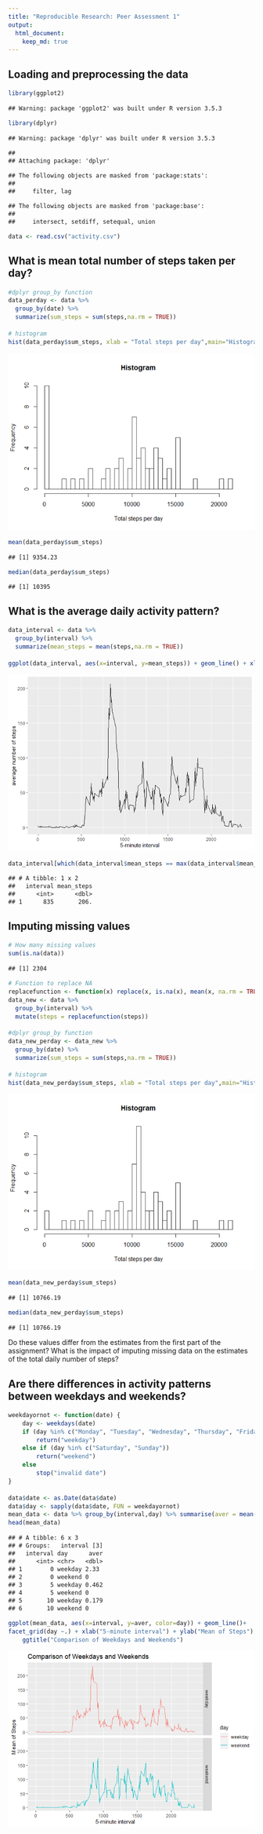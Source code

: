 ```yaml
---
title: "Reproducible Research: Peer Assessment 1"
output: 
  html_document:
    keep_md: true
---
```



## Loading and preprocessing the data


```r
library(ggplot2)
```

```
## Warning: package 'ggplot2' was built under R version 3.5.3
```

```r
library(dplyr)
```

```
## Warning: package 'dplyr' was built under R version 3.5.3
```

```
## 
## Attaching package: 'dplyr'
```

```
## The following objects are masked from 'package:stats':
## 
##     filter, lag
```

```
## The following objects are masked from 'package:base':
## 
##     intersect, setdiff, setequal, union
```

```r
data <- read.csv("activity.csv")
```

## What is mean total number of steps taken per day?


```r
#dplyr group_by function
data_perday <- data %>% 
  group_by(date) %>% 
  summarize(sum_steps = sum(steps,na.rm = TRUE))

# histogram 
hist(data_perday$sum_steps, xlab = "Total steps per day",main="Histogram",breaks = 50)
```

![](PA1_template_files/figure-html/unnamed-chunk-2-1.png)<!-- -->

```r
mean(data_perday$sum_steps)
```

```
## [1] 9354.23
```

```r
median(data_perday$sum_steps)
```

```
## [1] 10395
```

## What is the average daily activity pattern?


```r
data_interval <- data %>% 
  group_by(interval) %>% 
  summarize(mean_steps = mean(steps,na.rm = TRUE))

ggplot(data_interval, aes(x=interval, y=mean_steps)) + geom_line() + xlab("5-minute interval") + ylab("average number of steps")
```

![](PA1_template_files/figure-html/unnamed-chunk-3-1.png)<!-- -->

```r
data_interval[which(data_interval$mean_steps == max(data_interval$mean_steps)),]
```

```
## # A tibble: 1 x 2
##   interval mean_steps
##      <int>      <dbl>
## 1      835       206.
```


## Imputing missing values

```r
# How many missing values 
sum(is.na(data))
```

```
## [1] 2304
```

```r
# Function to replace NA
replacefunction <- function(x) replace(x, is.na(x), mean(x, na.rm = TRUE))
data_new <- data %>% 
  group_by(interval) %>% 
  mutate(steps = replacefunction(steps))
  
#dplyr group_by function
data_new_perday <- data_new %>% 
  group_by(date) %>% 
  summarize(sum_steps = sum(steps,na.rm = TRUE))

# histogram 
hist(data_new_perday$sum_steps, xlab = "Total steps per day",main="Histogram",breaks = 50)
```

![](PA1_template_files/figure-html/unnamed-chunk-4-1.png)<!-- -->

```r
mean(data_new_perday$sum_steps)
```

```
## [1] 10766.19
```

```r
median(data_new_perday$sum_steps)
```

```
## [1] 10766.19
```
Do these values differ from the estimates from the first part of the assignment? What is the impact of imputing missing data on the estimates of the total daily number of steps?

## Are there differences in activity patterns between weekdays and weekends?

```r
weekdayornot <- function(date) {
    day <- weekdays(date)
    if (day %in% c("Monday", "Tuesday", "Wednesday", "Thursday", "Friday"))
        return("weekday")
    else if (day %in% c("Saturday", "Sunday"))
        return("weekend")
    else
        stop("invalid date")
}

data$date <- as.Date(data$date)
data$day <- sapply(data$date, FUN = weekdayornot)
mean_data <- data %>% group_by(interval,day) %>% summarise(aver = mean(steps, na.rm = TRUE))
head(mean_data)
```

```
## # A tibble: 6 x 3
## # Groups:   interval [3]
##   interval day      aver
##      <int> <chr>   <dbl>
## 1        0 weekday 2.33 
## 2        0 weekend 0    
## 3        5 weekday 0.462
## 4        5 weekend 0    
## 5       10 weekday 0.179
## 6       10 weekend 0
```

```r
ggplot(mean_data, aes(x=interval, y=aver, color=day)) + geom_line()+
facet_grid(day ~.) + xlab("5-minute interval") + ylab("Mean of Steps") +
    ggtitle("Comparison of Weekdays and Weekends")
```

![](PA1_template_files/figure-html/unnamed-chunk-5-1.png)<!-- -->

